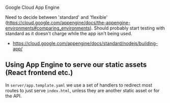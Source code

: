 Google Cloud App Engine

Need to decide between 'standard' and 'flexible' (https://cloud.google.com/appengine/docs/the-appengine-environments#comparing_environments). Should probably start testing with standard as it doesn't charge while the app isn't being used.

 - https://cloud.google.com/appengine/docs/standard/nodejs/building-app/

## Using App Engine to serve our static assets (React frontend etc.)

In `server/app.template.yaml` we use a set of handlers to redirect most routes to just serve `index.html`, unless they are another static asset or for the API.
